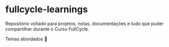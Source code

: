 # fullcycle-learnings

Repositório voltado para projetos, notas, documentações e tudo que puder compartilhar durante o Curso FullCycle.

Temas abordados :metal:
